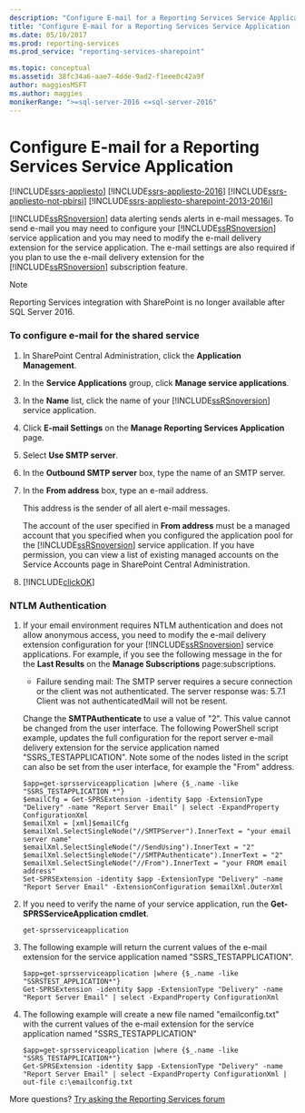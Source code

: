 ```yaml
---
description: "Configure E-mail for a Reporting Services Service Application"
title: "Configure E-mail for a Reporting Services Service Application | Microsoft Docs"
ms.date: 05/10/2017
ms.prod: reporting-services
ms.prod_service: "reporting-services-sharepoint"

ms.topic: conceptual
ms.assetid: 38fc34a6-aae7-4dde-9ad2-f1eee0c42a9f
author: maggiesMSFT
ms.author: maggies
monikerRange: ">=sql-server-2016 <=sql-server-2016"
---
```

# Configure E-mail for a Reporting Services Service Application

[!INCLUDE[ssrs-appliesto](../../includes/ssrs-appliesto.md)] [!INCLUDE[ssrs-appliesto-2016](../../includes/ssrs-appliesto-2016.md)] [!INCLUDE[ssrs-appliesto-not-pbirsi](../../includes/ssrs-appliesto-not-pbirs.md)] [!INCLUDE[ssrs-appliesto-sharepoint-2013-2016i](../../includes/ssrs-appliesto-sharepoint-2013-2016.md)]

[!INCLUDE[ssRSnoversion](../../includes/ssrsnoversion-md.md)] data alerting sends alerts in e-mail messages. To send e-mail you may need to configure your [!INCLUDE[ssRSnoversion](../../includes/ssrsnoversion-md.md)] service application and you may need to modify the e-mail delivery extension for the service application. The e-mail settings are also required if you plan to use the e-mail delivery extension for the [!INCLUDE[ssRSnoversion](../../includes/ssrsnoversion-md.md)] subscription feature.  

> [!NOTE]
> Reporting Services integration with SharePoint is no longer available after SQL Server 2016.
  
### To configure e-mail for the shared service  
  
1.  In SharePoint Central Administration, click the **Application Management**.  
  
2.  In the **Service Applications** group, click **Manage service applications**.  
  
3.  In the **Name** list, click the name of your [!INCLUDE[ssRSnoversion](../../includes/ssrsnoversion-md.md)] service application.  
  
4.  Click **E-mail Settings** on the **Manage Reporting Services Application** page.  
  
5.  Select **Use SMTP server**.  
  
6.  In the **Outbound SMTP server** box, type the name of an SMTP server.  
  
7.  In the **From address** box, type an e-mail address.  
  
     This address is the sender of all alert e-mail messages.  
  
     The account of the user specified in **From address** must be a managed account that you specified when you configured the application pool for the [!INCLUDE[ssRSnoversion](../../includes/ssrsnoversion-md.md)] service application. If you have permission, you can view a list of existing managed accounts on the Service Accounts page in SharePoint Central Administration.  
  
8.  [!INCLUDE[clickOK](../../includes/clickok-md.md)]  
  
### NTLM Authentication  
  
1.  If your email environment requires NTLM authentication and does not allow anonymous access, you need to modify the e-mail delivery extension configuration for your [!INCLUDE[ssRSnoversion](../../includes/ssrsnoversion-md.md)] service applications. For example, if you see the following message in the for the **Last Results** on the **Manage Subscriptions** page:subscriptions.  
  
    -   Failure sending mail: The SMTP server requires a secure connection or the client was not authenticated. The server response was: 5.7.1 Client was not authenticatedMail will not be resent.  
  
     Change the **SMTPAuthenticate** to use a value of "2". This value cannot be changed from the user interface. The following PowerShell script example, updates the full configuration for the report server e-mail delivery extension for the service application named "SSRS_TESTAPPLICATION". Note some of the nodes listed in the script can also be set from the user interface, for example the "From" address.  
  
    ```  
    $app=get-sprsserviceapplication |where {$_.name -like "SSRS_TESTAPPLICATION *"}  
    $emailCfg = Get-SPRSExtension -identity $app -ExtensionType "Delivery" -name "Report Server Email" | select -ExpandProperty ConfigurationXml   
    $emailXml = [xml]$emailCfg   
    $emailXml.SelectSingleNode("//SMTPServer").InnerText = "your email server name"  
    $emailXml.SelectSingleNode("//SendUsing").InnerText = "2"  
    $emailXml.SelectSingleNode("//SMTPAuthenticate").InnerText = "2"  
    $emailXml.SelectSingleNode("//From").InnerText = "your FROM email address"  
    Set-SPRSExtension -identity $app -ExtensionType "Delivery" -name "Report Server Email" -ExtensionConfiguration $emailXml.OuterXml  
    ```  
  
2.  If you need to verify the name of your service application, run the **Get-SPRSServiceApplication cmdlet**.  
  
    ```  
    get-sprsserviceapplication  
    ```  
  
3.  The following example will return the current values of the e-mail extension for the service application named "SSRS_TESTAPPLICATION".  
  
    ```  
    $app=get-sprsserviceapplication |where {$_.name -like "SSRSTEST_APPLICATION*"}  
    Get-SPRSExtension -identity $app -ExtensionType "Delivery" -name "Report Server Email" | select -ExpandProperty ConfigurationXml  
    ```  
  
4.  The following example will create a new file named "emailconfig.txt" with the current values of the e-mail extension for the service application named "SSRS_TESTAPPLICATION"  
  
    ```  
    $app=get-sprsserviceapplication |where {$_.name -like "SSRS_TESTAPPLICATION*"}  
    Get-SPRSExtension -identity $app -ExtensionType "Delivery" -name "Report Server Email" | select -ExpandProperty ConfigurationXml | out-file c:\emailconfig.txt  
    ```  
  
  
More questions? [Try asking the Reporting Services forum](https://go.microsoft.com/fwlink/?LinkId=620231)
